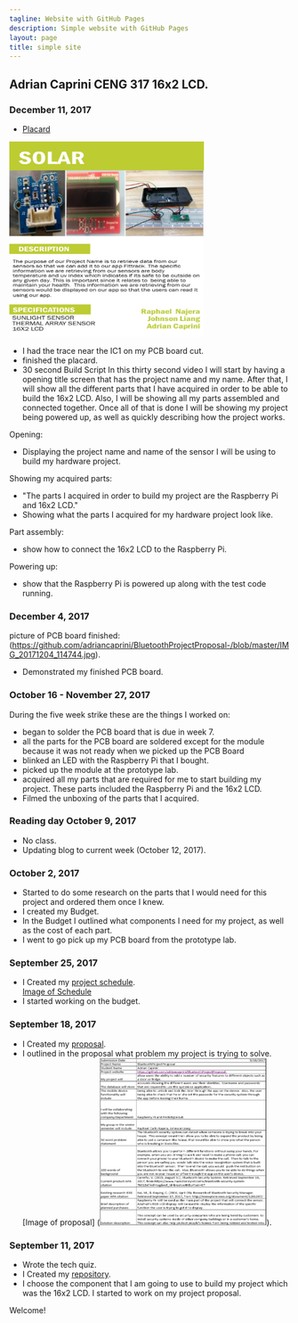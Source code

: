 ```yaml
---
tagline: Website with GitHub Pages
description: Simple website with GitHub Pages
layout: page
title: simple site
---
```


Adrian Caprini CENG 317 16x2 LCD.
-------------

### December 11, 2017

* [Placard](https://github.com/adriancaprini/BluetoothProjectProposal-/blob/master/Placard_-_JohnsonRaphaelAdrian.pub)
<img src="https://raw.githubusercontent.com/adriancaprini/BluetoothProjectProposal-/master/Placard_-_JohnsonRaphaelAdrian.jpg" alt="Image of Placard" width="350" height="350">

* I had the trace near the IC1 on my PCB board cut. 
* finished the placard.
* 30 second Build Script
In this thirty second video I will start by having a opening title screen that has the project name and my name.  After that, I will show all the different parts that I have acquired in order to be able to build the 16x2 LCD.
Also, I will be showing all my parts assembled and connected together.  Once all of that is done I will be showing my project being powered up, as well as quickly describing how the project works.

Opening:
* Displaying the project name and name of the sensor I will be using to build my hardware project.

Showing my acquired parts:
* "The parts I acquired in order to build my project are the Raspberry Pi and 16x2 LCD."
* Showing what the parts I acquired for my hardware project look like.

Part assembly:
* show how to connect the 16x2 LCD to the Raspberry Pi.

Powering up:
* show that the Raspberry Pi is powered up along with the test code running.

### December 4, 2017
picture of PCB board finished: (https://github.com/adriancaprini/BluetoothProjectProposal-/blob/master/IMG_20171204_114744.jpg).
* Demonstrated my finished PCB board.

### October 16 - November 27, 2017
During the five week strike these are the things I worked on:
* began to solder the PCB board that is due in week 7.
* all the parts for the PCB board are soldered except for the module because it was not ready when we picked up the PCB Board   
* blinked an LED with the Raspberry Pi that I bought.
* picked up the module at the prototype lab.
* acquired all my parts that are required for me to start building my project.  These parts included the Raspberry Pi and the 16x2 LCD.
* Filmed the unboxing of the parts that I acquired.

### Reading day October 9, 2017
* No class.
* Updating blog to current week (October 12, 2017).

### October 2, 2017
* Started to do some research on the parts that I would need for this project and ordered them once I knew.
* I created my Budget. 
* In the Budget I outlined what components I need for my project, as well as the cost of each part. 
* I went to go pick up my PCB board from the prototype lab.

### September 25, 2017

* I Created my [project schedule](https://github.com/adriancaprini/BluetoothProjectProposal-/blob/master/Hardware%20Production%20Project%20Schedule.mpp).  
[Image of Schedule](https://raw.githubusercontent.com/six0four/StudentSenseHat/master/documentation/Week3RubricforProjectSchedule.jpg)
* I started working on the budget.

### September 18, 2017

* I Created my [proposal](https://github.com/adriancaprini/BluetoothProjectProposal-/blob/master/ProposalContentStudentNameRev02.pdf). 
* I outlined in the proposal what problem my project is trying to solve. 
[Image of proposal] (<img src="https://raw.githubusercontent.com/adriancaprini/BluetoothProjectProposal-/master/Hardware%20proposal.PNG" alt="Proposal" width="300" height="300">).


### September 11, 2017

* Wrote the tech quiz. 
* I Created my [repository](https://github.com/adriancaprini/BluetoothProjectProposal-). 
* I choose the component that I am going to use to build my project which was the 16x2 LCD. I started to work on my project proposal. 

Welcome!
